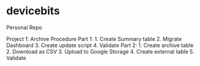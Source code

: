 # devicebits
Personal Repo

Project 1: Archive
Procedure
Part 1:
    1. Create Summary table
    2. Migrate Dashboard
    3. Create update script
    4. Validate
Part 2:
    1. Create archive table
    2. Download as CSV
    3. Upload to Google Storage
    4. Create external table
    5. Validate